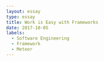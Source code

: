 ```yaml
---
layout: essay
type: essay
title: Work is Easy with Frameworks
date: 2017-10-05
labels:
  - Software Engineering
  - Framework
  - Meteor
---
```




